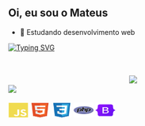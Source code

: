 ## Oi, eu sou o Mateus
- 👀 Estudando desenvolvimento web


<!---
MateusSantoss/MateusSantoss is a ✨ special ✨ repository because its `README.md` (this file) appears on your GitHub profile.
You can click the Preview link to take a look at your changes.
--->


[![Typing SVG](https://readme-typing-svg.herokuapp.com?font=Fira+Code&weight=300&size=50&duration=4000&pause=1000&color=F73D9F&center=true&vCenter=true&random=false&width=1000&lines=Hello%2C+my+name+is+Mateus;I'm+19+years+old;I'm+a+Software+Developer;I'm+from+Brazil;welcome%3A)](https://git.io/typing-svg)

<br>
<br>

<div align="center">
  <img src="https://github-readme-stats.vercel.app/api?username=MateusSantoss&show_icons=true&theme=radical" >
</div>

<img src="https://github-readme-activity-graph.vercel.app/graph?username=MateusSantoss&bg_color=4b2583&color=f5f5f5&line=000000&point=00020a&area=true&hide_border=true)](https://github.com/ashutosh00710/github-readme-activity-graph" >



<div style="display: inline_block"><br>
  <img align="center" alt="Rafa-Js" height="30" width="40" src="https://raw.githubusercontent.com/devicons/devicon/master/icons/javascript/javascript-plain.svg">
  <img align="center" alt="Rafa-HTML" height="30" width="40" src="https://raw.githubusercontent.com/devicons/devicon/master/icons/html5/html5-original.svg">
  <img align="center" alt="Rafa-CSS" height="30" width="40" src="https://raw.githubusercontent.com/devicons/devicon/master/icons/css3/css3-original.svg">
  <img align="center" alt="Mateus-php"  height="30" width="40" src="https://raw.githubusercontent.com/devicons/devicon/1119b9f84c0290e0f0b38982099a2bd027a48bf1/icons/php/php-original.svg">
   <img align="center" alt="Mateus-bootstrap"  height="30" width="40" src="https://raw.githubusercontent.com/devicons/devicon/1119b9f84c0290e0f0b38982099a2bd027a48bf1/icons/bootstrap/bootstrap-original.svg">
  
</div>
  
